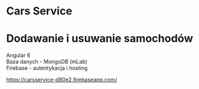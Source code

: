 # Cars Service

# Dodawanie i usuwanie samochodów

Angular 6<br>
Baza danych - MongoDB (mLab)<br>
Firebase - autentykacja i hosting<br>

https://carsservice-d80e2.firebaseapp.com/
